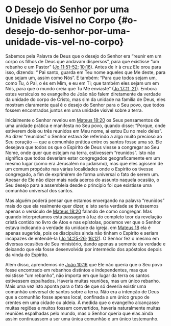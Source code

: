 # O Desejo do Senhor por uma Unidade Visível no Corpo {#o-desejo-do-senhor-por-uma-unidade-vis-vel-no-corpo}

Sabemos pela Palavra de Deus que o desejo do Senhor era “reunir em um corpo os filhos de Deus que andavam dispersos”, para que existisse “um rebanho e um Pastor” ([Jo 11:51-52](http://bibliaonline.com.br/acf/jo/11/51-52); [10:16](http://bibliaonline.com.br/acf/jo/10/16)). Antes de ir à cruz Ele orou para isso, dizendo: “ Pai santo, guarda em Teu nome aqueles que Me deste, para que sejam um, assim como Nós”. E também: “Para que todos sejam um, como Tu, ó Pai, o és em Mim, e eu em Ti; que também eles sejam um em Nós, para que o mundo creia que Tu Me enviaste” ([Jo 17:11, 21](http://bibliaonline.com.br/acf/jo/17/11,21)). Embora estes versículos no evangelho de João não falem diretamente da verdade da unidade do corpo de Cristo, mas sim da unidade na família de Deus, eles mostram claramente qual é o desejo do Senhor para o Seu povo, que todos fossem encontrados juntos em uma unidade visível sobre a terra.

Inicialmente o Senhor revelou em [Mateus 18:20](http://bibliaonline.com.br/acf/mt/18/20) os Seus pensamentos de uma unidade prática e manifesta no Seu povo, quando disse: “Porque, onde estiverem dois ou três reunidos em Meu nome, aí estou Eu no meio deles”. Ao dizer “reunidos” o Senhor estava Se referindo a algo muito precioso ao Seu coração — que a comunhão prática entre os santos fosse uma só. Ele desejava que todos os que o Espírito de Deus viesse a congregar ao Seu Nome, onde quer que estejam na terra, estivessem “reunidos”. Isto não significa que todos deveriam estar congregados geograficamente em um mesmo lugar (como era Jerusalém no judaísmo), mas que eles agissem de um comum propósito nas várias localidades onde o Espírito os tivesse congregado, a fim de exprimirem de forma universal o fato de serem um. Apesar de Ele não dizer mais nada acerca do assunto naquela ocasião, o Seu desejo para a assembleia desde o princípio foi que existisse uma comunhão universal dos santos.

Mas alguém poderá pensar que estamos enxergando na palavra “reunidos” mais do que ela realmente quer dizer, e isto seria verdade se tivéssemos apenas o versículo de [Mateus 18:20](http://bibliaonline.com.br/acf/mt/18/20) falando de como congregar. Mas quando interpretamos esta passagem à luz do completo teor da revelação cristã contido no livro de Atos e nas epístolas, podemos ver que o Senhor estava indicando a verdade da unidade da igreja. em [Mateus 18](http://bibliaonline.com.br/acf/mt/18) ela é apenas sugerida, pois os discípulos ainda não tinham o Espírito e seriam incapazes de entendê-la ([Jo 14:25-26](http://bibliaonline.com.br/acf/jo/14/25-26); [16:12](http://bibliaonline.com.br/acf/jo/16/12)). O Senhor fez o mesmo em diversas ocasiões de Seu ministério, dando apenas a semente da verdade e deixando que ela fosse desenvolvida por intermédio dos apóstolos depois da vinda do Espírito.

Além disso, aprendemos de [João 10:16](http://bibliaonline.com.br/acf/jo/10/16) que Ele não queria que o Seu povo fosse encontrado em rebanhos distintos e independentes, mas que existisse “um rebanho”, não importa em que lugar da terra os santos estivessem espalhados. Haveria muitas reuniões, mas um único rebanho. Mais uma vez isto aponta para o fato de que só deveria existir uma comunhão universal de santos sobre a terra. Não era a intenção de Deus que a comunhão fosse apenas local, confinada a um único grupo de crentes em uma cidade ou aldeia. À medida que o evangelho alcançasse muitas regiões e muitos fossem convertidos, haveria naturalmente muitas reuniões espalhadas pelo mundo, mas o Senhor queria que elas ainda assim continuassem a ser uma única comunhão e um único testemunho.